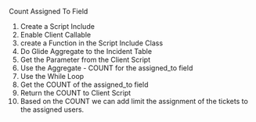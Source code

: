 Count Assigned To Field 

1. Create  a Script Include
2. Enable Client Callable
3. create a Function in the Script Include Class
4. Do Glide Aggregate to the Incident Table
5. Get the Parameter from the Client Script
6. Use the Aggregate - COUNT for the assigned_to field 
7. Use the While Loop
8. Get the COUNT of the assigned_to field
9. Return the COUNT to Client Script
10. Based on the COUNT we can add limit the assignment of the tickets to the assigned users.
